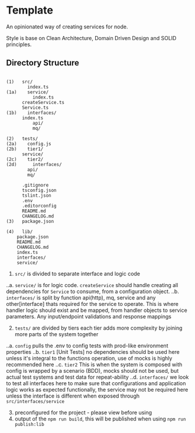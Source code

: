 # Template

An opinionated way of creating services for node.

Style is base on Clean Architecture, Domain Driven Design and SOLID principles.

## Directory Structure
```

(1)   src/
        index.ts
(1a)	service/
          index.ts
	  createService.ts
	  Service.ts
(1b)    interfaces/
	  index.ts
          api/
          mq/

(2)   tests/
(2a)	config.js
(2b)    tier1/
	  service/
(2c)	tier2/
(2d)	  interfaces/
	    api/
	    mq/

      .gitignore
      tsconfig.json
      tslint.json
      .env
      .editorconfig
      README.md
      CHANGELOG.md
(3)   package.json

(4)   lib/
	package.json
	README.md
	CHANGELOG.md
	index.ts
	interfaces/
	service/
```


1. `src/` is divided to separate interface and logic code

..a. `service/` is for logic code. `createService` should handle creating all dependencies for `Service` to consume, from a configuration object. 
..b. `interfaces/` is split by function api(http), mq, service and any other[interface] thats required for the service to operate. This is where handler logic should exist and be mapped, from handler objects to service parameters. Any input/endpoint validations and response mappings

2. `tests/` are divided by tiers each tier adds more complexity by joining more parts of the system together

..a. `config` pulls the .env to config tests with prod-like environment properties 
..b. `tier1` [Unit Tests] no dependencies should be used here unless it's integral to the functions operation, use of mocks is highly recommended here
..c. `tier2` This is when the system is composed with config is wrapped by a scenario (BDD), mocks should not be used, but actual test systems and test data for repeat-ability
..d. `interfaces/` we look to test all interfaces here to make sure that configurations and application logic works as expected functionally, the service may not be required here unless the interface is different when exposed through `src/interfaces/service`

3. preconfigured for the project - please view before using
4. output of the `npm run build`, this will be published when using `npm run publish:lib`

